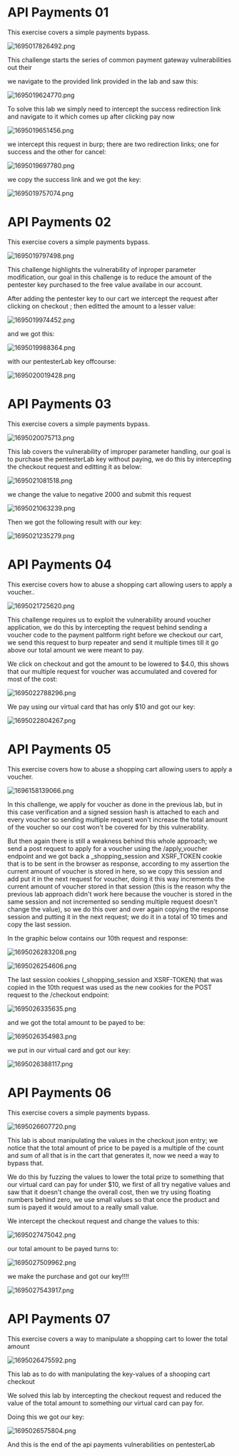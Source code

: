 # API Payments 01

This exercise covers a simple payments bypass.

![1695017826492.png](https://cyberguru1.github.io/posts/pentesterlab/api_payment/images/1695017826492.png)

This challenge starts the series of common payment gateway vulnerabilities out their

we navigate to the provided link provided in the lab and saw this:

![1695019624770.png](https://cyberguru1.github.io/posts/pentesterlab/api_payment/images/1695019624770.png)

To solve this lab we simply need to intercept the success redirection link and navigate to it which comes up after clicking pay now

![1695019651456.png](https://cyberguru1.github.io/posts/pentesterlab/api_payment/images/1695019651456.png)

we intercept this request in burp; there are two redirection links; one for success and the other for cancel:

![1695019697780.png](https://cyberguru1.github.io/posts/pentesterlab/api_payment/images/1695019697780.png)

we copy the success link and we got the key:

![1695019757074.png](https://cyberguru1.github.io/posts/pentesterlab/api_payment/images/1695019757074.png)


# API Payments 02

This exercise covers a simple payments bypass.

![1695019797498.png](https://cyberguru1.github.io/posts/pentesterlab/api_payment/images/1695019797498.png)

This challenge highlights the vulnerability of inproper parameter modification, our goal in this challenge is to reduce the amount of the pentester key purchased to the free value availabe in our account.

After adding the pentester key to our cart we intercept the request after clicking on checkout ; then editted the amount to a lesser value:

![1695019974452.png](https://cyberguru1.github.io/posts/pentesterlab/api_payment/images/1695019974452.png)

and we got this:

![1695019988364.png](https://cyberguru1.github.io/posts/pentesterlab/api_payment/images/1695019988364.png)

with our pentesterLab key offcourse:

![1695020019428.png](https://cyberguru1.github.io/posts/pentesterlab/api_payment/images/1695020019428.png)


# API Payments 03

This exercise covers a simple payments bypass.

![1695020075713.png](https://cyberguru1.github.io/posts/pentesterlab/api_payment/images/1695020075713.png)

This lab covers the vulnerability of improper parameter handling, our goal is to purchase the pentesterLab key without paying, we do this by intercepting the checkout request and editting it as below:

![1695021081518.png](https://cyberguru1.github.io/posts/pentesterlab/api_payment/images/1695021081518.png)

we change the value to negative 2000 and submit this request

![1695021063239.png](https://cyberguru1.github.io/posts/pentesterlab/api_payment/images/1695021063239.png)

Then we got the following result with our key:

![1695021235279.png](https://cyberguru1.github.io/posts/pentesterlab/api_payment/images/1695021235279.png)


# API Payments 04

This exercise covers how to abuse a shopping cart allowing users to apply a voucher..

![1695021725620.png](https://cyberguru1.github.io/posts/pentesterlab/api_payment/images/1695021725620.png)

This challenge requires us to exploit the vulnerability around voucher application, we do this by intercepting the request behind sending a voucher code to the payment paltform right before we checkout our cart, we send this request to burp repeater and send it multiple times till it go above our total amount we were meant to pay.

We click on checkout and got the amount to be lowered to $4.0, this shows that our multiple request for voucher was accumulated and covered for most of the cost:

![1695022788296.png](https://cyberguru1.github.io/posts/pentesterlab/api_payment/images/1695022788296.png)

We pay using our virtual card that has only $10 and got our key:


![1695022804267.png](https://cyberguru1.github.io/posts/pentesterlab/api_payment/images/1695022804267.png)



# API Payments 05

This exercise covers how to abuse a shopping cart allowing users to apply a voucher.

![1696158139066.png](https://cyberguru1.github.io/posts/pentesterlab/api_payment/images/1696158139066.png)

In this challenge, we apply for voucher as done in the previous lab, but in this case verification and a signed session hash is attached to each and every voucher so sending multiple request won't increase the total amount of the voucher so our cost won't be covered for by this vulnerability.

But then again there is still a weakness behind this whole approach; we send a post request to apply for a voucher using the /apply_voucher endpoint and we got back a _shopping_session  and XSRF_TOKEN cookie that is to be sent in the browser as response, according to my assertion the current amount of voucher is stored in here, so we copy this session and add put it in the next request for voucher, doing it this way increments the current amount of voucher stored in that session (this is the reason why the previous lab approach didn't work here because the voucher is stored in the same session and not incremented so sending multiple request doesn't change the value), so we do this over and over again copying the response session and putting it in the next request; we do it in a total of 10 times and copy the last session.

In the graphic below contains our 10th request and response:

![1695026283208.png](https://cyberguru1.github.io/posts/pentesterlab/api_payment/images/1695026283208.png)

![1695026254606.png](https://cyberguru1.github.io/posts/pentesterlab/api_payment/images/1695026254606.png)

The last session cookies (_shopping_session and XSRF-TOKEN) that was copied in the 10th request was used as the new cookies for the POST request to the /checkout endpoint:


![1695026335635.png](https://cyberguru1.github.io/posts/pentesterlab/api_payment/images/1695026335635.png)

and we got the total amount to be payed to be:

![1695026354983.png](https://cyberguru1.github.io/posts/pentesterlab/api_payment/images/1695026354983.png)

we put in our virtual card and got our key:


![1695026388117.png](https://cyberguru1.github.io/posts/pentesterlab/api_payment/images/1695026388117.png)



# API Payments 06

This exercise covers a simple payments bypass.

![1695026607720.png](https://cyberguru1.github.io/posts/pentesterlab/api_payment/images/1695026607720.png)

This lab is about manipulating the values in the checkout json entry; we notice that the total amount of price to be payed is a multiple of the count and sum of all that is in the cart that generates it, now we need a way to bypass that.

We do this by fuzzing the values to lower the total prize to something that our virtual card can pay for under $10, we first of all try negative values and saw that it doesn't change the overall cost, then we try using floating numbers behind zero, we use small values so that once the product and sum is payed it would amout to a really small value.

We intercept the checkout request and change the values to this:

![1695027475042.png](https://cyberguru1.github.io/posts/pentesterlab/api_payment/images/1695027475042.png)

our total amount to be payed turns to:

![1695027509962.png](https://cyberguru1.github.io/posts/pentesterlab/api_payment/images/1695027509962.png)

we make the purchase and got our key!!!!

![1695027543917.png](https://cyberguru1.github.io/posts/pentesterlab/api_payment/images/1695027543917.png)



# API Payments 07

This exercise covers a way to manipulate a shopping cart to lower the total amount

![1695026475592.png](https://cyberguru1.github.io/posts/pentesterlab/api_payment/images/1695026475592.png)

This lab as to do with manipulating the key-values of a shooping cart checkout

We solved this lab by intercepting the checkout request and reduced the value of the total amount to something our virtual card can pay for.

Doing this we got our key:

![1695026575804.png](https://cyberguru1.github.io/posts/pentesterlab/api_payment/images/1695026575804.png)

And this is the end of the api payments vulnerabilities on pentesterLab
